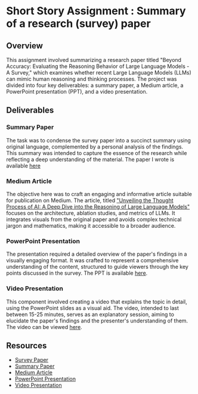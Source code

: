 # Short Story Assignment : Summary of a research (survey) paper

## Overview
This assignment involved summarizing a research paper titled "Beyond Accuracy: Evaluating the Reasoning Behavior of Large Language Models - A Survey," which examines whether recent Large Language Models (LLMs) can mimic human reasoning and thinking processes. The project was divided into four key deliverables: a summary paper, a Medium article, a PowerPoint presentation (PPT), and a video presentation.

## Deliverables

### Summary Paper
The task was to condense the survey paper into a succinct summary using original language, complemented by a personal analysis of the findings. This summary was intended to capture the essence of the research while reflecting a deep understanding of the material. The paper I wrote is available [here](https://drive.google.com/file/d/1oPMF9OP4V2DZJ4aavcWNu2lZSXXmOoFN/view?usp=drive_link)

### Medium Article
The objective here was to craft an engaging and informative article suitable for publication on Medium. The article, titled ["Unveiling the Thought Process of AI: A Deep Dive into the Reasoning of Large Language Models"](https://medium.com/@dhshah1112/unveiling-the-thought-process-of-ai-a-deep-dive-into-the-reasoning-of-large-language-models-b0472a6ec44e) focuses on the architecture, ablation studies, and metrics of LLMs. It integrates visuals from the original paper and avoids complex technical jargon and mathematics, making it accessible to a broader audience.

### PowerPoint Presentation
The presentation required a detailed overview of the paper's findings in a visually engaging format. It was crafted to represent a comprehensive understanding of the content, structured to guide viewers through the key points discussed in the survey. The PPT is available [here](https://www.slideshare.net/slideshow/dhruvalshahcmpe258shortstorypptpptx/267570651).

### Video Presentation
This component involved creating a video that explains the topic in detail, using the PowerPoint slides as a visual aid. The video, intended to last between 15-25 minutes, serves as an explanatory session, aiming to elucidate the paper's findings and the presenter's understanding of them. The video can be viewed [here](https://youtu.be/4G8TpmxEo90?si=G_4XKewSwvoe2Zay).

## Resources
- [Survey Paper](https://arxiv.org/pdf/2404.01869) 
- [Summary Paper ](https://drive.google.com/file/d/1oPMF9OP4V2DZJ4aavcWNu2lZSXXmOoFN/view?usp=drive_link)
-  [Medium Article](https://medium.com/@dhshah1112/unveiling-the-thought-process-of-ai-a-deep-dive-into-the-reasoning-of-large-language-models-b0472a6ec44e)
- [PowerPoint Presentation](https://www.slideshare.net/slideshow/dhruvalshahcmpe258shortstorypptpptx/267570651)
- [Video Presentation](https://youtu.be/4G8TpmxEo90?si=G_4XKewSwvoe2Zay)
